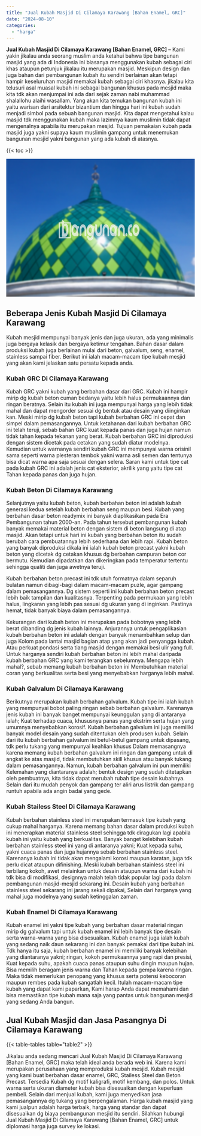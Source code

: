 ```yaml
---
title: "Jual Kubah Masjid Di Cilamaya Karawang [Bahan Enamel, GRC]"
date: "2024-08-10"
categories: 
  - "harga"
---
```


**Jual Kubah Masjid Di Cilamaya Karawang \[Bahan Enamel, GRC\]** – Kami yakin jikalau anda seorang muslim anda ketahui bahwa tipe bangunan masjid yang ada di Indonesia ini biasanya menggunakan kubah sebagai ciri khas ataupun petunjuk jikalau itu merupakan masjid. Meskipun design dan juga bahan dari pembangunan kubah itu sendiri berlainan akan tetapi hampir keseluruhan masjid memakai kubah sebagai ciri khasnya. jikalau kita telusuri asal muasal kubah ini sebagai bangunan khusus pada mesjid maka kita tdk akan menjumpai ini ada dari sejak zaman nabi muhammad shalallohu alaihi wasallam. Yang akan kita temukan bangunan kubah ini yaitu warisan dari arsitektur bizantium dan hingga hari ini kubah sudah menjadi simbol pada sebuah bangunan masjid. Kita dapat mengetahui kalau masjid tdk menggunakan kubah maka lazimnya kaum muslimin tidak dapat mengenalnya apabila itu merupakan mesjid. Tujuan pemakaian kubah pada masjid juga yakni supaya kaum muslimin gampang untuk menemukan bangunan mesjid yakni bangunan yang ada kubah di atasnya.

{{< toc >}}

![Jual Kubah Masjid Di Cilamaya Karawang [Bahan Enamel, GRC]](/images/jual-kubah-masjid-05.png)

## Beberapa Jenis Kubah Masjid Di Cilamaya Karawang

Kubah mesjid mempunyai banyak jenis dan juga ukuran, ada yang minimalis juga bergaya kelasik dan bergaya ketimur tengahan. Bahan dasar dalam produksi kubah juga berlainan mulai dari beton, galvalum, seng, enamel, stainless sampai fiber. Berikut ini ialah macam-macam tipe kubah mesjid yang akan kami jelaskan satu persatu kepada anda.

### Kubah GRC Di Cilamaya Karawang

Kubah GRC yakni kubah yang berbahan dasar dari GRC. Kubah ini hampir mirip dg kubah beton cuman bedanya yaitu lebih halus permukaannya dan ringan beratnya. Selain itu kubah ini juga mempunyai harga yang lebih tidak mahal dan dapat mengorder sesuai dg bentuk atau desain yang diinginkan kan. Meski mirip dg kubah beton tapi kubah berbahan GRC ini cepat dan simpel dalam pemasangannya. Untuk ketahanan dari kubah berbahan GRC ini telah teruji, sebab bahan GRC kuat kepada panas dan juga hujan namun tidak tahan kepada tekanan yang berat. Kubah berbahan GRC ini diproduksi dengan sistem dicetak pada cetakan yang sudah diatur modelnya. Kemudian untuk warnanya sendiri kubah GRC ini mempunyai warna orisinil sama seperti warna plesteran tembok yakni warna asli semen dan tentunya bisa dicat warna apa saja sesuai dengan selera. Saran kami untuk tipe cat pada kubah GRC ini adalah jenis cat eksterior, akrilik yang yaitu tipe cat Tahan kepada panas dan juga hujan.

### Kubah Beton Di Cilamaya Karawang

Selanjutnya yaitu kubah beton, kubah berbahan beton ini adalah kubah generasi kedua setelah kubah berbahan seng maupun besi. Kubah yang berbahan dasar beton readymix ini banyak diaplikasikan pada Era Pembangunan tahun 2000-an. Pada tahun tersebut pembangunan kubah banyak memakai material beton dengan sistem di beton langsung di atap masjid. Akan tetapi untuk hari ini kubah yang berbahan beton itu sudah berubah cara pembuatannya lebih sederhana dan lebih rapi. Kubah beton yang banyak diproduksi dikala ini ialah kubah beton precast yakni kubah beton yang dicetak dg cetakan khusus dg berbahan campuran beton cor bermutu. Kemudian dipadatkan dan dikeringkan pada temperatur tertentu sehingga qualiti dan juga awetnya teruji.

Kubah berbahan beton precast ini tdk utuh formatnya dalam separuh bulatan namun dibagi-bagi dalam macam-macam puzle, agar gampang dalam pemasangannya. Dg sistem seperti ini kubah berbahan beton precast lebih baik tampilan dan kualitasnya. Terpenting pada permukaan yang lebih halus, lingkaran yang lebih pas sesuai dg ukuran yang di inginkan. Pastinya hemat, tidak banyak biaya dalam pemasangannya.

Kekurangan dari kubah beton ini merupakan pada bobotnya yang lebih berat dibanding dg jenis kubah lainnya. Anjurannya untuk pengaplikasian kubah berbahan beton ini adalah dengan banyak menambahkan selup dan juga Kolom pada lantai masjid bagian atap yang akan jadi penyangga kubah. Atau perkuat pondasi serta tiang masjid dengan memakai besi ulir yang full. Untuk harganya sendiri kubah berbahan beton ini lebih mahal daripada kubah berbahan GRC yang kami terangkan sebelumnya. Mengapa lebih mahal?, sebab memang kubah berbahan beton ini Membutuhkan material coran yang berkualitas serta besi yang menyebabkan harganya lebih mahal.

### Kubah Galvalum Di Cilamaya Karawang

Berikutnya merupakan kubah berbahan galvalum. Kubah tipe ini ialah kubah yang mempunyai bobot paling ringan sebab berbahan galvalum. Karenanya jenis kubah ini banyak banget mempunyai keunggulan yang di antaranya ialah; Kuat terhadap cuaca, khususnya panas yang ekstrim serta hujan yang umumnya menyebabkan korosif. Kubah berbahan galvalum ini juga memiliki banyak model desain yang sudah ditentukan oleh produsen kubah. Selain dari itu kubah berbahan galvalum ini betul-betul gampang untuk dipasang, tdk perlu tukang yang mempunyai keahlian khusus Dalam memasangnya karena memang kubah berbahan galvalum ini ringan dan gampang untuk di angkat ke atas masjid, tidak membutuhkan skill khusus atau banyak tukang dalam pemasangannya. Namun, kubah berbahan galvalum ini pun memiliki Kelemahan yang diantaranya adalah; bentuk design yang sudah ditetapkan oleh pembuatnya, kita tidak dapat merubah rubah tipe desain kubahnya. Selain dari itu mudah penyok dan gampang ter aliri arus listrik dan gampang runtuh apabila ada angin badai yang gede.

### Kubah Stailess Steel Di Cilamaya Karawang

Kubah berbahan stainless steel ini merupakan termasuk tipe kubah yang cukup mahal harganya. Karena memang bahan dasar dalam produksi kubah ini menerapkan material stainless steel sehingga tdk diragukan lagi apabila kubah ini yaitu kubah yang berkualitas. Banyak banget kelebihan kubah berbahan stainless steel ini yang di antaranya yakni; Kuat kepada suhu, yakni cuaca panas dan juga hujannya sebab berbahan stainless steel. Karenanya kubah ini tidak akan mengalami korosi maupun karatan, juga tdk perlu dicat ataupun difinishing. Meski kubah berbahan stainless steel ini terbilang kokoh, awet melainkan untuk desain ataupun warna dari kubah ini tdk bisa di modifikasi, designnya malah telah tidak popular lagi pada dalam pembangunan masjid-mesjid sekarang ini. Desain kubah yang berbahan stainless steel sekarang ini jarang sekali dipakai, Selain dari harganya yang mahal juga modelnya yang sudah ketinggalan zaman.

### Kubah Enamel Di Cilamaya Karawang

Kubah enamel ini yakni tipe kubah yang berbahan dasar material ringan mirip dg galvalum tapi untuk kubah enamel ini lebih banyak tipe desain serta warna-warna yang bisa disesuaikan. Kubah enamel juga ialah kubah yang sedang naik daun sekarang ini dan banyak pemakai dari tipe kubah ini. Tdk hanya itu saja, kubah berbahan enamel ini memiliki banyak kelebihan yang diantaranya yakni; ringan, kokoh permukaannya yang rapi dan presisi, Kuat kepada suhu, apakah cuaca panas ataupun suhu dingin maupun hujan. Bisa memilih beragam jenis warna dan Tahan kepada gempa karena ringan. Maka tidak memerlukan penopang yang khusus serta potensi kebocoran maupun rembes pada kubah sangatlah kecil. Itulah macam-macam tipe kubah yang dapat kami paparkan, Kami harap Anda dapat memahami dan bisa memastikan tipe kubah mana saja yang pantas untuk bangunan mesjid yang sedang Anda bangun.

## Jual Kubah Masjid dan Jasa Pasangnya Di Cilamaya Karawang

{{< table-tables table="table2" >}}

Jikalau anda sedang mencari Jual Kubah Masjid Di Cilamaya Karawang \[Bahan Enamel, GRC\] maka telah ideal anda berada web ini. Karena kami merupakan perusahaan yang memproduksi kubah mesjid. Kubah mesjid yang kami buat berbahan dasar enamel, GRC, Stailess Steel dan Beton Precast. Tersedia Kubah dg motif kaligrafi, motif kembang, dan polos. Untuk warna serta ukuran diameter kubah bisa disesuaikan dengan keperluan pembeli. Selain dari menjual kubah, kami juga menyedikan jasa pemasangannya dg tukang yang berpengalaman. Harga kubah masjid yang kami jualpun adalah harga terbaik, harga yang standar dan dapat disesuaikan dg biaya pembangunan mesjid itu sendiri. Silahkan hubungi Jual Kubah Masjid Di Cilamaya Karawang \[Bahan Enamel, GRC\] untuk diplomasi harga juga survey ke lokasi.
